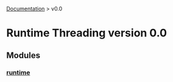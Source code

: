 [Documentation](/docs/documentation.md) >
 v0.0

# Runtime Threading version 0.0

## Modules

### [runtime](runtime/module.md)
